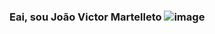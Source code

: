 ### Eai, sou João Victor Martelleto ![image](https://user-images.githubusercontent.com/105898099/208129629-824db3ae-ae64-416a-93f7-c426b448a067.png)


<!--

Here are some ideas to get you started:

- 🔭 I’m currently working on ...
- 🌱 I’m currently learning ...
- 👯 I’m looking to collaborate on ...
- 🤔 I’m looking for help with ...
- 💬 Ask me about ...
- 📫 How to reach me: ...
- 😄 Pronouns: ...
- ⚡ Fun fact: ...
-->
